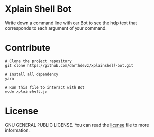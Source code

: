 # Xplain Shell Bot

Write down a command line with our Bot to see the help text that corresponds to each argument of your command.

# Contribute

```
# Clone the project repository
git clone https://github.com/darthdevz/xplainshell-bot.git

# Install all dependency
yarn

# Run this file to interact with Bot
node xplainshell.js
```
# License

GNU GENERAL PUBLIC LICENSE. You can read the [license](https://github.com/darthdevz/xplainshell-bot/blob/master/LICENSE) file to more information.
